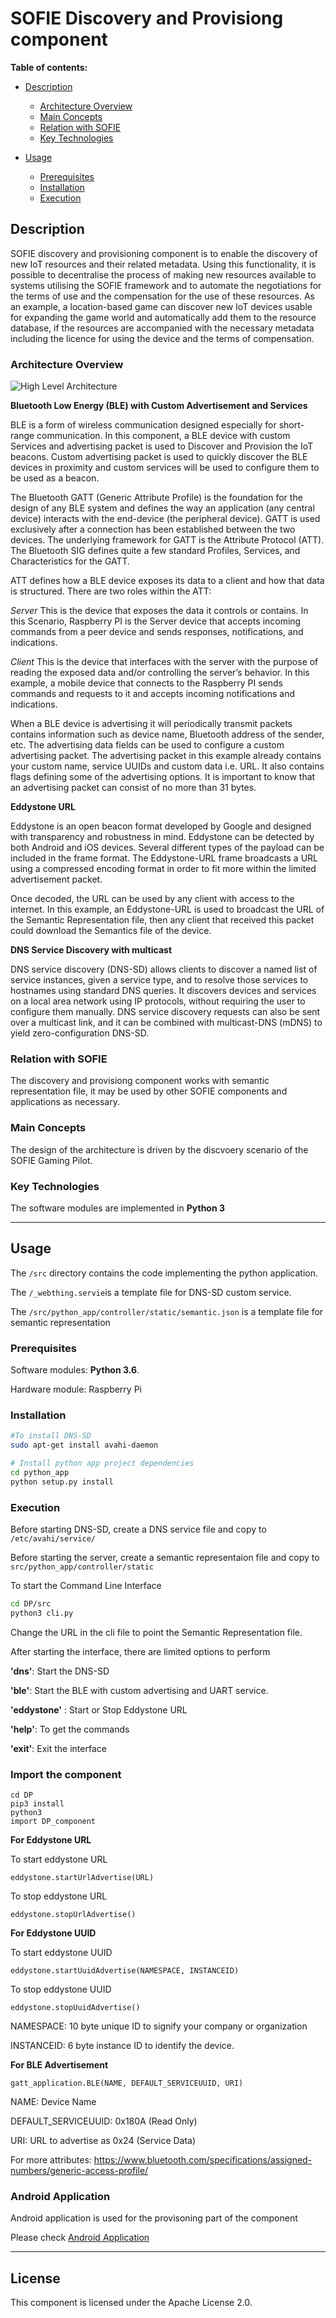 # SOFIE Discovery and Provisiong component

**Table of contents:**

- [Description](#description)
    - [Architecture Overview](#architecture-overview)
    - [Main Concepts](#main-concepts)
    - [Relation with SOFIE](#relation-with-sofie)
    - [Key Technologies](#key-technologies)

- [Usage](#usage)
    - [Prerequisites](#prerequisites)
    - [Installation](#installation)
    - [Execution](#execution)


## Description

SOFIE discovery and provisioning component is to enable the discovery of new IoT resources and their related metadata. Using this functionality, it is possible to decentralise the process of making new resources available to systems utilising the SOFIE framework and to automate the negotiations for the terms of use and the compensation for the use of these resources. As an example, a location-based game can discover new IoT devices usable for expanding the game world and automatically add them to the resource database, if the resources are accompanied with the necessary metadata including the licence for using the device and the terms of compensation. 


### Architecture Overview

![High Level Architecture](/imgs/archi.png)


**Bluetooth Low Energy (BLE) with Custom Advertisement and Services**

BLE is a form of wireless communication designed especially for short-range communication. In this component, a BLE device with custom Services and advertising packet is used to Discover and Provision the IoT beacons. Custom advertising packet is used to quickly discover the BLE devices in proximity and custom services will be used to configure them to be used as a beacon.  

The Bluetooth GATT (Generic Attribute Profile) is the foundation for the design of any BLE system and defines the way an application (any central device) interacts with the end-device (the peripheral device). GATT is used exclusively after a connection has been established between the two devices. The underlying framework for GATT is the Attribute Protocol (ATT). The Bluetooth SIG defines quite a few standard Profiles, Services, and Characteristics for the GATT.

ATT defines how a BLE device exposes its data to a client and how that data is structured.
There are two roles within the ATT:

*Server*
This is the device that exposes the data it controls or contains. In this Scenario, Raspberry PI is the Server device that accepts incoming commands from a peer device and sends responses, notifications, and indications.

*Client*
This is the device that interfaces with the server with the purpose of reading the exposed data and/or controlling the server’s behavior. In this example, a mobile device that connects to the Raspberry PI sends commands and requests to it and accepts incoming notifications and indications.

When a BLE device is advertising it will periodically transmit packets contains information such as device name, Bluetooth address of the sender, etc. The advertising data fields can be used to configure a custom advertising packet. The advertising packet in this example already contains your custom name, service UUIDs and custom data i.e. URL. It also contains flags defining some of the advertising options. It is important to know that an advertising packet can consist of no more than 31 bytes.

**Eddystone URL**

Eddystone is an open beacon format developed by Google and designed with transparency and robustness in mind. Eddystone can be detected by both Android and iOS devices. Several different types of the payload can be included in the frame format. The Eddystone-URL frame broadcasts a URL using a compressed encoding format in order to fit more within the limited advertisement packet.

Once decoded, the URL can be used by any client with access to the internet. In this example, an Eddystone-URL is used to broadcast the URL of the Semantic Representation file, then any client that received this packet could download the Semantics file of the device.

**DNS Service Discovery with multicast**

DNS service discovery (DNS-SD) allows clients to discover a named list of service instances, given a service type, and to resolve those services to hostnames using standard DNS queries. It discovers devices and services on a local area network using IP protocols, without requiring the user to configure them manually. DNS service discovery requests can also be sent over a multicast link, and it can be combined with multicast-DNS (mDNS) to yield zero-configuration DNS-SD.

### Relation with SOFIE

The discovery and provisiong component works with semantic representation file, it may be used by other SOFIE components and applications as necessary.

### Main Concepts

The design of the architecture is driven by the discvoery scenario of the SOFIE Gaming Pilot. 


### Key Technologies

The software modules are implemented in **Python 3** 

***

## Usage

The `/src` directory contains the code implementing the python application.

The `/_webthing.servie`is a template file for DNS-SD custom service.

The `/src/python_app/controller/static/semantic.json` is a template file for semantic representation


### Prerequisites

Software modules: **Python 3.6**.

Hardware module: Raspberry Pi 


### Installation

```bash
#To install DNS-SD 
sudo apt-get install avahi-daemon 

# Install python app project dependencies
cd python_app
python setup.py install 
```

### Execution

Before starting DNS-SD, create a DNS service file and copy to `/etc/avahi/service/`

Before starting the server, create a semantic representaion file and copy to `src/python_app/controller/static`

To start the Command Line Interface
```bash
cd DP/src
python3 cli.py
```
Change the URL in the cli file to point the Semantic Representation file.

After starting the interface, there are limited options to perform

**'dns'**: Start the DNS-SD

**'ble'**: Start the BLE with custom advertising and UART service.

**'eddystone'** : Start or Stop Eddystone URL

**'help'**: To get the commands

**'exit'**: Exit the interface

### Import the component

```
cd DP
pip3 install
python3
import DP_component
```

**For Eddystone URL**

To start eddystone URL
```
eddystone.startUrlAdvertise(URL)
```

To stop eddystone URL
```
eddystone.stopUrlAdvertise()
```

**For Eddystone UUID**

To start eddystone UUID
```
eddystone.startUuidAdvertise(NAMESPACE, INSTANCEID)
```

To stop eddystone UUID
```
eddystone.stopUuidAdvertise()
```

NAMESPACE: 10 byte unique ID to signify your company or organization 

INSTANCEID: 6 byte instance ID to identify the device.

**For BLE Advertisement**

```
gatt_application.BLE(NAME, DEFAULT_SERVICEUUID, URI)
```
NAME: Device Name

DEFAULT_SERVICEUUID: 0x180A (Read Only)

URI: URL to advertise as 0x24 (Service Data)

For more attributes: https://www.bluetooth.com/specifications/assigned-numbers/generic-access-profile/

### Android Application

Android application is used for the provisoning part of the component

Please check [Android Application](/android_app/README.md)

***
## License

This component is licensed under the Apache License 2.0.

